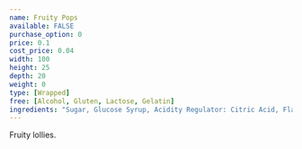 ```yaml
---
name: Fruity Pops
available: FALSE
purchase_option: 0
price: 0.1
cost_price: 0.04
width: 100
height: 25
depth: 20
weight: 0
type: [Wrapped]
free: [Alcohol, Gluten, Lactose, Gelatin]
ingredients: "Sugar, Glucose Syrup, Acidity Regulator: Citric Acid, Flavourings; Colours: Anthocyanin, Curcumin, Paprika "
---
```

Fruity lollies.